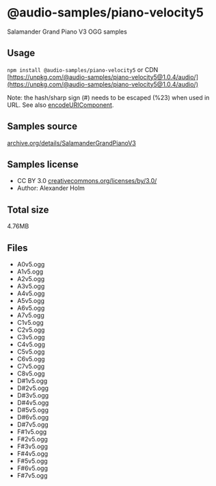 # @audio-samples/piano-velocity5

Salamander Grand Piano V3 OGG samples

## Usage

`npm install @audio-samples/piano-velocity5` or CDN [https://unpkg.com/@audio-samples/piano-velocity5@1.0.4/audio/](https://unpkg.com/@audio-samples/piano-velocity5@1.0.4/audio/)

Note: the hash/sharp sign (#) needs to be escaped (%23) when used in URL. See also [encodeURIComponent](https://developer.mozilla.org/en-US/docs/Web/JavaScript/Reference/Global_Objects/encodeURIComponent).

## Samples source

[archive.org/details/SalamanderGrandPianoV3](https://archive.org/details/SalamanderGrandPianoV3)

## Samples license

- CC BY 3.0 [creativecommons.org/licenses/by/3.0/](http://creativecommons.org/licenses/by/3.0/)
- Author: Alexander Holm 

## Total size

4.76MB

## Files

- A0v5.ogg
- A1v5.ogg
- A2v5.ogg
- A3v5.ogg
- A4v5.ogg
- A5v5.ogg
- A6v5.ogg
- A7v5.ogg
- C1v5.ogg
- C2v5.ogg
- C3v5.ogg
- C4v5.ogg
- C5v5.ogg
- C6v5.ogg
- C7v5.ogg
- C8v5.ogg
- D#1v5.ogg
- D#2v5.ogg
- D#3v5.ogg
- D#4v5.ogg
- D#5v5.ogg
- D#6v5.ogg
- D#7v5.ogg
- F#1v5.ogg
- F#2v5.ogg
- F#3v5.ogg
- F#4v5.ogg
- F#5v5.ogg
- F#6v5.ogg
- F#7v5.ogg